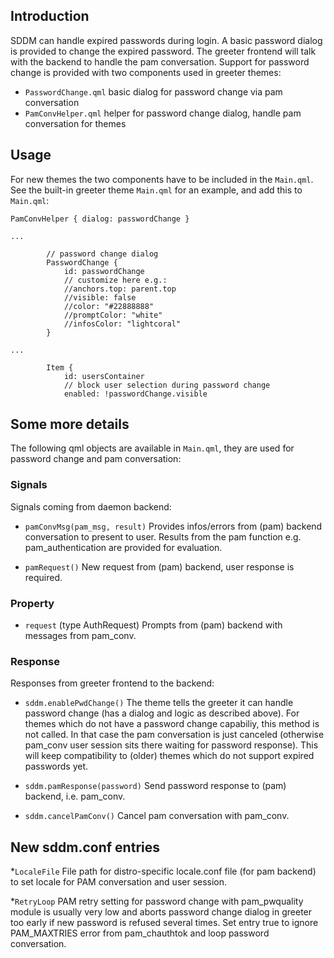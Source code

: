 ## Introduction

SDDM can handle expired passwords during login.
A basic password dialog is provided to change the expired password.
The greeter frontend will talk with the backend to handle the pam conversation.
Support for password change is provided with two components used in greeter themes:

* ``PasswordChange.qml`` basic dialog for password change via pam conversation
* ``PamConvHelper.qml`` helper for password change dialog, handle pam conversation for themes

## Usage

For new themes the two components have to be included in the ``Main.qml``.
See the built-in greeter theme ``Main.qml`` for an example,
and add this to  ``Main.qml``:

```
PamConvHelper { dialog: passwordChange }

...

        // password change dialog
        PasswordChange {
            id: passwordChange
            // customize here e.g.:
            //anchors.top: parent.top
            //visible: false
            //color: "#22888888"
            //promptColor: "white"
            //infosColor: "lightcoral"
        }

...

        Item {
            id: usersContainer
            // block user selection during password change
            enabled: !passwordChange.visible
```

## Some more details

The following qml objects are available in ``Main.qml``,
they are used for password change and pam conversation:

### Signals

Signals coming from daemon backend:

* ``pamConvMsg(pam_msg, result)``
Provides infos/errors from (pam) backend conversation to present to user.
Results from the pam function e.g. pam_authentication are provided for evaluation.

* ``pamRequest()``
New request from (pam) backend, user response is required.

### Property

* ``request`` (type AuthRequest)
Prompts from (pam) backend with messages from pam_conv.

### Response

Responses from greeter frontend to the backend:

* ``sddm.enablePwdChange()``
The theme tells the greeter it can handle password change (has a dialog and logic as described above).
For themes which do not have a password change capabiliy, this method is not called.
In that case the pam conversation is just canceled (otherwise pam_conv user session sits there waiting for password response).
This will keep compatibility to (older) themes which do not support expired passwords yet.

* ``sddm.pamResponse(password)``
Send password response to (pam) backend, i.e. pam_conv.

* ``sddm.cancelPamConv()``
Cancel pam conversation with pam_conv.

## New sddm.conf entries

*``LocaleFile``
File path for distro-specific locale.conf file (for pam backend) to set locale for PAM conversation
and user session.

*``RetryLoop``
PAM retry setting for password change with pam_pwquality module is usually very low and aborts
password change dialog in greeter too early if new password is refused several times. Set entry
true to ignore PAM_MAXTRIES error from pam_chauthtok and loop password conversation.
